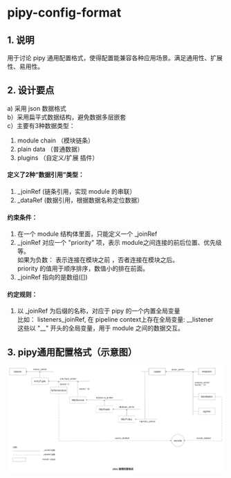# pipy-config-format
## 1. 说明 
用于讨论 pipy 通用配置格式，使得配置能兼容各种应用场景。满足通用性、扩展性、易用性。  

## 2. 设计要点  
a) 采用 json 数据格式  
b）采用扁平式数据结构，避免数据多层嵌套  
c）主要有3种数据类型：  
   1. module chain （模块链条）  
   2. plain data （普通数据） 
   3. plugins    （自定义/扩展 插件）    
#### 定义了2种“数据引用”类型：  
1. _joinRef  (链条引用，实现 module 的串联） 
2. _dataRef  (数据引用，根据数据名称定位数据）  
#### 约束条件：   
1. 在一个 module 结构体里面，只能定义一个 _joinRef
2. _joinRef 对应一个 "priority" 项，表示 module之间连接的前后位置、优先级等。   
  如果为负数： 表示连接在模块之前 ，否者连接在模块之后。   
  priority 的值用于顺序排序，数值小的排在前面。  
4. _joinRef 指向的是数组([])   
#### 约定规则：  
1. 以 _joinRef 为后缀的名称，对应于 pipy 的一个内置全局变量  
比如： listeners_joinRef, 在 pipeline context上存在全局变量: \_\_listener    
这些以 "\_\_" 开头的全局变量，用于 module 之间的数据交互。   

## 3. pipy通用配置格式（示意图）
![pipy-config](https://raw.githubusercontent.com/wanpf/pipy-config-format/main/pipy-config-format.png)  

